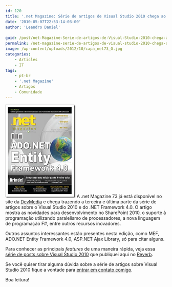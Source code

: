```yaml
---
id: 120
title: '.net Magazine: Série de artigos de Visual Studio 2010 chega ao fim'
date: '2010-05-07T22:53:14-03:00'
author: 'Leandro Daniel'

guid: /post/net-Magazine-Serie-de-artigos-de-Visual-Studio-2010-chega-ao-fim.aspx
permalink: /net-magazine-serie-de-artigos-de-visual-studio-2010-chega-ao-fim/
image: /wp-content/uploads/2012/10/capa_net73_G.jpg
categories:
    - Articles
    - IT
tags:
    - pt-br
    - '.net Magazine'
    - Artigos
    - Comunidade
---
```


[![capa_net73_G](/assets/pics/capa_net73_G_thumb.jpg "capa_net73_G")](/assets/pics/capa_net73_G_2.jpg) A .net Magazine 73 já está disponível no site da [DevMedia](http://www.devmedia.com.br/assgold/listmag.asp?site=1) e chega trazendo a terceira e última parte da série de artigos sobre o Visual Studio 2010 e do .NET Framework 4.0. O artigo mostra as novidades para desenvolvimento no SharePoint 2010, o suporte à programação utilizando paralelismo de processadores, a nova linguagem de programação F#, entre outros recursos inovadores.

Outros assuntos interessantes estão presentes nesta edição, como MEF, ADO.NET Entity Framework 4.0, ASP.NET Ajax Library, só para citar alguns.

Para conhecer as principais *features* de uma maneira rápida, veja essa [série de posts sobre Visual Studio 2010](/Visual-Studio-2010-e28093-Serie-de-posts-chega-ao-fim) que publiquei aqui no [Reverb](http://reverb.leandrodaniel.com/).

Se você quiser tirar alguma dúvida sobre a série de artigos sobre Visual Studio 2010 fique a vontade para [entrar em contato comigo](http://www.leandrodaniel.com/contact).

Boa leitura!
